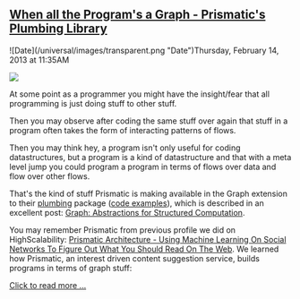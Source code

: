 ## [When all the Program's a Graph - Prismatic's Plumbing Library](/blog/2013/2/14/when-all-the-programs-a-graph-prismatics-plumbing-library.html)

<div class="journal-entry-tag journal-entry-tag-post-title"><span class="posted-on">![Date](/universal/images/transparent.png "Date")Thursday, February 14, 2013 at 11:35AM</span></div>

<div class="body">

![](http://farm9.staticflickr.com/8516/8474378252_642e845366_m.jpg)

At some point as a programmer you might have the insight/fear that all programming is just doing stuff to other stuff.

Then you may observe after coding the same stuff over again that stuff in a program often takes the form of interacting patterns of flows.

Then you may think hey, a program isn't only useful for coding datastructures, but a program is a kind of datastructure and that with a meta level jump you could program a program in terms of flows over data and flow over other flows.

That's the kind of stuff Prismatic is making available in the Graph extension to their [plumbing](https://github.com/Prismatic/plumbing) package ([code examples](https://github.com/Prismatic/plumbing/blob/master/test/plumbing/graph_examples_test.clj)), which is described in an excellent post: [Graph: Abstractions for Structured Computation](http://blog.getprismatic.com/blog/2013/2/1/graph-abstractions-for-structured-computation).

You may remember Prismatic from previous profile we did on HighScalability: [Prismatic Architecture - Using Machine Learning On Social Networks To Figure Out What You Should Read On The Web](http://highscalability.com/blog/2012/7/30/prismatic-architecture-using-machine-learning-on-social-netw.html). We learned how Prismatic, an interest driven content suggestion service, builds programs in terms of graph stuff:

[Click to read more ...](/blog/2013/2/14/when-all-the-programs-a-graph-prismatics-plumbing-library.html)

</div>